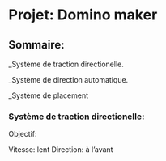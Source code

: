 # Projet: Domino maker

## Sommaire:

_Système de traction directionelle.

_Système de direction automatique.

_Système de placement 

### Système de traction directionelle:

Objectif:

Vitesse: lent
Direction: à l’avant
